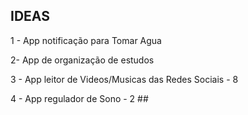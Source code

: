## IDEAS

1 - App notificação para Tomar Agua

2- App de organização de estudos

3 - App leitor de Videos/Musicas das Redes Sociais - 8

4 - App regulador de Sono - 2 ##
